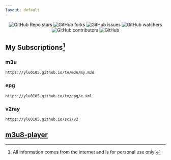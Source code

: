 ```yaml
---
layout: default
---
```


<p align="center">
<img alt="GitHub Repo stars" src="https://img.shields.io/github/stars/ylu0105/ylu0105.github.io">
<img alt="GitHub forks" src="https://img.shields.io/github/forks/ylu0105/ylu0105.github.io">
<img alt="GitHub issues" src="https://img.shields.io/github/issues/ylu0105/ylu0105.github.io">
<img alt="GitHub watchers" src="https://img.shields.io/github/watchers/ylu0105/ylu0105.github.io">
<img alt="GitHub contributors" src="https://img.shields.io/github/contributors/ylu0105/ylu0105.github.io">
<img alt="GitHub" src="https://img.shields.io/github/license/ylu0105/ylu0105.github.io">
</p>

## My Subscriptions[^1]
  
### m3u
```plaintext
https://ylu0105.github.io/tv/m3u/my.m3u
```
### epg
```plaintext
https://ylu0105.github.io/tv/epg/e.xml
```
### v2ray
```plaintext
https://ylu0105.github.io/sci/v2
```
## [m3u8-player](https://ylu0105.github.io/tv/player/?vurl=https://1500005692.vod2.myqcloud.com/43843706vodtranscq1500005692/62656d94387702300542496289/v.f100240.m3u8)

[^1]:All information comes from the internet and is for personal use only!
